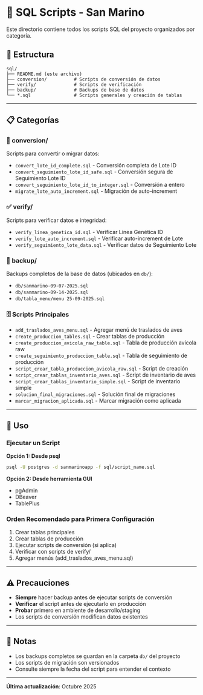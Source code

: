 # 📂 SQL Scripts - San Marino

Este directorio contiene todos los scripts SQL del proyecto organizados por categoría.

## 📁 Estructura

```
sql/
├── README.md (este archivo)
├── conversion/          # Scripts de conversión de datos
├── verify/              # Scripts de verificación
├── backup/              # Backups de base de datos
└── *.sql                # Scripts generales y creación de tablas
```

---

## 📋 Categorías

### 🔄 conversion/
Scripts para convertir o migrar datos:
- `convert_lote_id_complete.sql` - Conversión completa de Lote ID
- `convert_seguimiento_lote_id_safe.sql` - Conversión segura de Seguimiento Lote ID
- `convert_seguimiento_lote_id_to_integer.sql` - Conversión a entero
- `migrate_lote_auto_increment.sql` - Migración de auto-increment

### ✅ verify/
Scripts para verificar datos e integridad:
- `verify_linea_genetica_id.sql` - Verificar Linea Genética ID
- `verify_lote_auto_increment.sql` - Verificar auto-increment de Lote
- `verify_seguimiento_lote_data.sql` - Verificar datos de Seguimiento Lote

### 💾 backup/
Backups completos de la base de datos (ubicados en `db/`):
- `db/sanmarino-09-07-2025.sql`
- `db/sanmarino-09-14-2025.sql`
- `db/tabla_menu/menu 25-09-2025.sql`

### 🗄️ Scripts Principales
- `add_traslados_aves_menu.sql` - Agregar menú de traslados de aves
- `create_produccion_tables.sql` - Crear tablas de producción
- `create_produccion_avicola_raw_table.sql` - Tabla de producción avícola raw
- `create_seguimiento_produccion_table.sql` - Tabla de seguimiento de producción
- `script_crear_tabla_produccion_avicola_raw.sql` - Script de creación
- `script_crear_tablas_inventario_aves.sql` - Script de inventario de aves
- `script_crear_tablas_inventario_simple.sql` - Script de inventario simple
- `solucion_final_migraciones.sql` - Solución final de migraciones
- `marcar_migracion_aplicada.sql` - Marcar migración como aplicada

---

## 🎯 Uso

### Ejecutar un Script

**Opción 1: Desde psql**
```bash
psql -U postgres -d sanmarinoapp -f sql/script_name.sql
```

**Opción 2: Desde herramienta GUI**
- pgAdmin
- DBeaver
- TablePlus

### Orden Recomendado para Primera Configuración

1. Crear tablas principales
2. Crear tablas de producción
3. Ejecutar scripts de conversión (si aplica)
4. Verificar con scripts de verify/
5. Agregar menús (add_traslados_aves_menu.sql)

---

## ⚠️ Precauciones

- **Siempre** hacer backup antes de ejecutar scripts de conversión
- **Verificar** el script antes de ejecutarlo en producción
- **Probar** primero en ambiente de desarrollo/staging
- Los scripts de conversión modifican datos existentes

---

## 📝 Notas

- Los backups completos se guardan en la carpeta `db/` del proyecto
- Los scripts de migración son versionados
- Consulte siempre la fecha del script para entender el contexto

---

**Última actualización**: Octubre 2025

